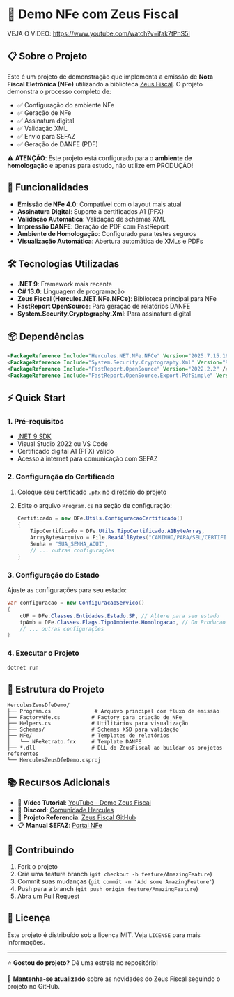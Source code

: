# 🚀 Demo NFe com Zeus Fiscal

VEJA O VIDEO: https://www.youtube.com/watch?v=ifak7tPhS5I

## 📋 Sobre o Projeto

Este é um projeto de demonstração que implementa a emissão de **Nota Fiscal Eletrônica (NFe)** utilizando a biblioteca [Zeus Fiscal](https://github.com/Hercules-NET/ZeusFiscal). O projeto demonstra o processo completo de:

- ✅ Configuração do ambiente NFe
- ✅ Geração de NFe
- ✅ Assinatura digital
- ✅ Validação XML
- ✅ Envio para SEFAZ
- ✅ Geração de DANFE (PDF)

⚠️ **ATENÇÃO**: Este projeto está configurado para o **ambiente de homologação** e apenas para estudo, não utilize em PRODUÇÃO!

## 🎯 Funcionalidades

- **Emissão de NFe 4.0**: Compatível com o layout mais atual
- **Assinatura Digital**: Suporte a certificados A1 (PFX)
- **Validação Automática**: Validação de schemas XML
- **Impressão DANFE**: Geração de PDF com FastReport
- **Ambiente de Homologação**: Configurado para testes seguros
- **Visualização Automática**: Abertura automática de XMLs e PDFs

## 🛠️ Tecnologias Utilizadas

- **.NET 9**: Framework mais recente
- **C# 13.0**: Linguagem de programação
- **Zeus Fiscal (Hercules.NET.NFe.NFCe)**: Biblioteca principal para NFe
- **FastReport OpenSource**: Para geração de relatórios DANFE
- **System.Security.Cryptography.Xml**: Para assinatura digital

## 📦 Dependências

```xml
<PackageReference Include="Hercules.NET.NFe.NFCe" Version="2025.7.15.1635" />
<PackageReference Include="System.Security.Cryptography.Xml" Version="9.0.7" />
<PackageReference Include="FastReport.OpenSource" Version="2022.2.2" />
<PackageReference Include="FastReport.OpenSource.Export.PdfSimple" Version="2022.2.2" />
```

## ⚡ Quick Start

### 1. Pré-requisitos

- [.NET 9 SDK](https://dotnet.microsoft.com/download/dotnet/9.0)
- Visual Studio 2022 ou VS Code
- Certificado digital A1 (PFX) válido
- Acesso à internet para comunicação com SEFAZ

### 2. Configuração do Certificado

1. Coloque seu certificado `.pfx` no diretório do projeto
2. Edite o arquivo `Program.cs` na seção de configuração:

    ```csharp
    Certificado = new DFe.Utils.ConfiguracaoCertificado()
    {
        TipoCertificado = DFe.Utils.TipoCertificado.A1ByteArray,
        ArrayBytesArquivo = File.ReadAllBytes("CAMINHO/PARA/SEU/CERTIFICADO.pfx"),
        Senha = "SUA_SENHA_AQUI",
        // ... outras configurações
    }
    ```

### 3. Configuração do Estado

Ajuste as configurações para seu estado:

```csharp
var configuracao = new ConfiguracaoServico()
{
    cUF = DFe.Classes.Entidades.Estado.SP, // Altere para seu estado
    tpAmb = DFe.Classes.Flags.TipoAmbiente.Homologacao, // Ou Producao
    // ... outras configurações
}
```

### 4. Executar o Projeto

```bash
dotnet run
```

## 📁 Estrutura do Projeto

```
HerculesZeusDfeDemo/
├── Program.cs              # Arquivo principal com fluxo de emissão
├── FactoryNfe.cs          # Factory para criação de NFe
├── Helpers.cs             # Utilitários para visualização
├── Schemas/               # Schemas XSD para validação
├── NFe/                   # Templates de relatórios
│   └── NFeRetrato.frx     # Template DANFE
├── *.dll                  # DLL do ZeusFiscal ao buildar os projetos referentes
└── HerculesZeusDfeDemo.csproj
```

## 📚 Recursos Adicionais
- 🎥 **Vídeo Tutorial**: [YouTube - Demo Zeus Fiscal](https://www.youtube.com/watch?v=3i06uBOfgSE)
- 💬 **Discord**: [Comunidade Hercules](https://discord.gg/EE4TGKAkkG)
- 📖 **Projeto Referencia**: [Zeus Fiscal GitHub](https://github.com/Hercules-NET/ZeusFiscal)
- 📋 **Manual SEFAZ**: [Portal NFe](http://www.nfe.fazenda.gov.br/)

## 🤝 Contribuindo

1. Fork o projeto
2. Crie uma feature branch (`git checkout -b feature/AmazingFeature`)
3. Commit suas mudanças (`git commit -m 'Add some AmazingFeature'`)
4. Push para a branch (`git push origin feature/AmazingFeature`)
5. Abra um Pull Request

## 📝 Licença

Este projeto é distribuído sob a licença MIT. Veja `LICENSE` para mais informações.

---

⭐ **Gostou do projeto?** Dê uma estrela no repositório!

🔔 **Mantenha-se atualizado** sobre as novidades do Zeus Fiscal seguindo o projeto no GitHub.

